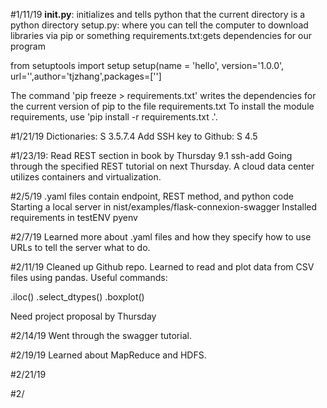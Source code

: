 
#1/11/19 __init.py__: initializes and tells python that the current
directory is a python directory
setup.py: where you can tell the computer to download libraries
via pip or something
requirements.txt:gets dependencies for our program

from setuptools import setup
setup(name = 'hello', version='1.0.0', url='',author='tjzhang',packages=['']

The command 'pip freeze > requirements.txt' writes the dependencies
for the current version of pip to the file requirements.txt To install
the module requirements, use 'pip install -r requirements.txt .'.

#1/21/19
Dictionaries: S 3.5.7.4
Add SSH key to Github: S 4.5

#1/23/19:
Read REST section in book by Thursday 9.1 ssh-add
Going through the specified REST tutorial on next Thursday.
A cloud data center utilizes containers and virtualization.

#2/5/19
.yaml files contain endpoint, REST method, and python code
Starting a local server in nist/examples/flask-connexion-swagger
Installed requirements in testENV pyenv

#2/7/19
Learned more about .yaml files and how they specify how to use
URLs to tell the server what to do.

#2/11/19
Cleaned up Github repo.
Learned to read and plot data from CSV files using pandas.
Useful commands:

.iloc()
.select_dtypes()
.boxplot()

Need project proposal by Thursday

#2/14/19
Went through the swagger tutorial.

#2/19/19
Learned about MapReduce and HDFS.

#2/21/19

#2/
